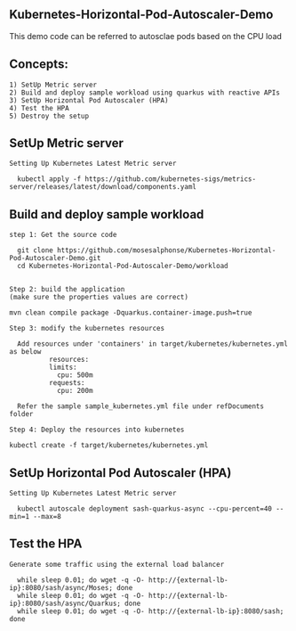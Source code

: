 ## Kubernetes-Horizontal-Pod-Autoscaler-Demo

This demo code can be referred to autosclae pods based on the CPU load

## Concepts:

```
1) SetUp Metric server
2) Build and deploy sample workload using quarkus with reactive APIs
3) SetUp Horizontal Pod Autoscaler (HPA)
4) Test the HPA
5) Destroy the setup
```


## SetUp Metric server

```
Setting Up Kubernetes Latest Metric server
 
  kubectl apply -f https://github.com/kubernetes-sigs/metrics-server/releases/latest/download/components.yaml

```

## Build and deploy sample workload

```
step 1: Get the source code
  
  git clone https://github.com/mosesalphonse/Kubernetes-Horizontal-Pod-Autoscaler-Demo.git
  cd Kubernetes-Horizontal-Pod-Autoscaler-Demo/workload
  

Step 2: build the application
(make sure the properties values are correct)

mvn clean compile package -Dquarkus.container-image.push=true

Step 3: modify the kubernetes resources 

  Add resources under 'containers' in target/kubernetes/kubernetes.yml as below
          resources:
          limits:
            cpu: 500m
          requests:
            cpu: 200m
  
  Refer the sample sample_kubernetes.yml file under refDocuments folder
  
Step 4: Deploy the resources into kubernetes

kubectl create -f target/kubernetes/kubernetes.yml

```

## SetUp Horizontal Pod Autoscaler (HPA)

```
Setting Up Kubernetes Latest Metric server
 
  kubectl autoscale deployment sash-quarkus-async --cpu-percent=40 --min=1 --max=8

```

## Test the HPA

```
Generate some traffic using the external load balancer
 
  while sleep 0.01; do wget -q -O- http://{external-lb-ip}:8080/sash/async/Moses; done
  while sleep 0.01; do wget -q -O- http://{external-lb-ip}:8080/sash/async/Quarkus; done
  while sleep 0.01; do wget -q -O- http://{external-lb-ip}:8080/sash; done

```
